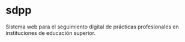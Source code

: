 # sdpp
Sistema web para el seguimiento digital de prácticas profesionales en instituciones de educación superior.
